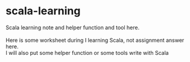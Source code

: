 scala-learning
==============

Scala learning note and helper function and tool here.<br>
<br>
Here is some worksheet during I learning Scala, not assignment answer here. <br>
I will also put some helper function or some tools write with Scala
